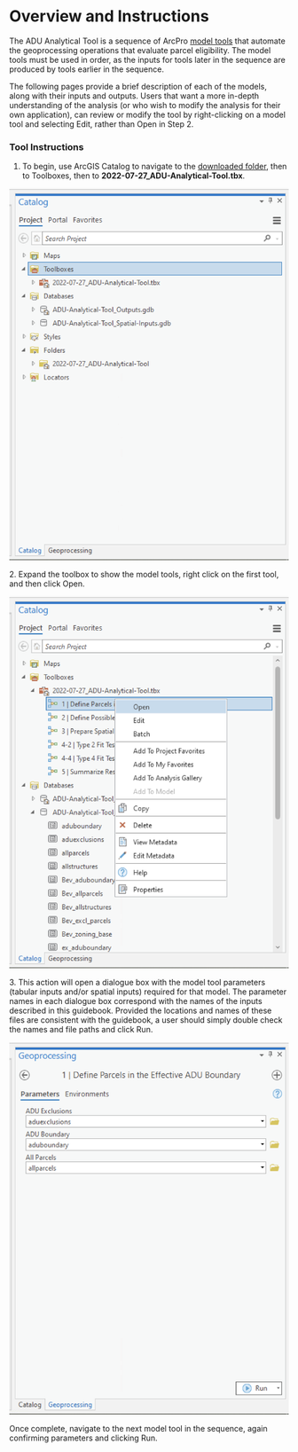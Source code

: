# Overview and Instructions

The ADU Analytical Tool is a sequence of ArcPro [model tools](https://pro.arcgis.com/en/pro-app/latest/help/analysis/geoprocessing/modelbuilder/create-a-model-tool.htm) that automate the geoprocessing operations that evaluate parcel eligibility. The model tools must be used in order, as the inputs for tools later in the sequence are produced by tools earlier in the sequence.&#x20;

The following pages provide a brief description of each of the models, along with their inputs and outputs. Users that want a more in-depth understanding of the analysis (or who wish to modify the analysis for their own application), can review or modify the tool by right-clicking on a model tool and selecting Edit, rather than Open in Step 2.

### Tool Instructions

1. To begin, use ArcGIS Catalog to navigate to the [downloaded folder](../analysis-preparation/software-requirements.md#tool-download), then to Toolboxes, then to **2022-07-27\_ADU-Analytical-Tool.tbx**.&#x20;

&#x20;![](<../.gitbook/assets/image (7).png>)

2\. Expand the toolbox to show the model tools, right click on the first tool, and then click Open.

![](<../.gitbook/assets/image (1).png>)

3\. This action will open a dialogue box with the model tool parameters (tabular inputs and/or spatial inputs) required for that model. The parameter names in each dialogue box correspond with the names of the inputs described in this guidebook. Provided the locations and names of these files are consistent with the guidebook, a user should simply double check the names and file paths and click Run.

![](<../.gitbook/assets/image (1) (3).png>)

Once complete, navigate to the next model tool in the sequence, again confirming parameters and clicking Run.

